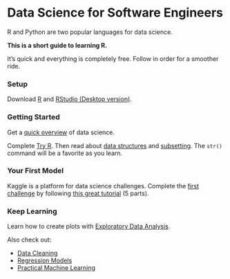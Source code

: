 # Data Science for Software Engineers

R and Python are two popular languages for data science.

**This is a short guide to learning R.**

It’s quick and everything is completely free. Follow in order for a smoother ride.

### Setup

Download [R](https://cran.rstudio.com/) and [RStudio (Desktop version)](https://www.rstudio.com/products/RStudio/).

### Getting Started

Get a [quick overview](https://www.coursera.org/learn/data-science-course) of data science.

Complete [Try R](http://tryr.codeschool.com). Then read about [data structures](http://adv-r.had.co.nz/Data-structures.html) and [subsetting](http://adv-r.had.co.nz/Subsetting.html). The `str()` command will be a favorite as you learn.

### Your First Model

Kaggle is a platform for data science challenges. Complete the [first challenge](https://www.kaggle.com/c/titanic) by following [this great tutorial](http://trevorstephens.com/post/72916401642/titanic-getting-started-with-r) (5 parts).

### Keep Learning

Learn how to create plots with [Exploratory Data Analysis](https://www.coursera.org/learn/exploratory-data-analysis).

Also check out:

- [Data Cleaning](https://www.coursera.org/learn/data-cleaning)
- [Regression Models](https://www.coursera.org/learn/regression-models)
- [Practical Machine Learning](https://www.coursera.org/learn/practical-machine-learning)
